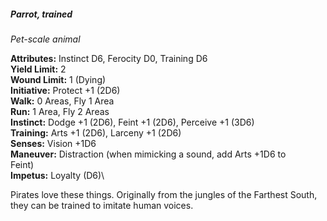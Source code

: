 ##### Parrot, trained

*Pet-scale animal*

**Attributes:** Instinct D6, Ferocity D0, Training D6\
**Yield Limit:** 2\
**Wound Limit:** 1 (Dying)\
**Initiative:** Protect +1 (2D6)\
**Walk:** 0 Areas, Fly 1 Area\
**Run:** 1 Area, Fly 2 Areas\
**Instinct:** Dodge +1 (2D6), Feint +1 (2D6), Perceive +1 (3D6)\
**Training:** Arts +1 (2D6), Larceny +1 (2D6)\
**Senses:** Vision +1D6\
**Maneuver:** Distraction (when mimicking a sound, add Arts +1D6 to\
Feint)\
**Impetus:** Loyalty (D6)\

Pirates love these things. Originally from the jungles of the Farthest
South, they can be trained to imitate human voices.

